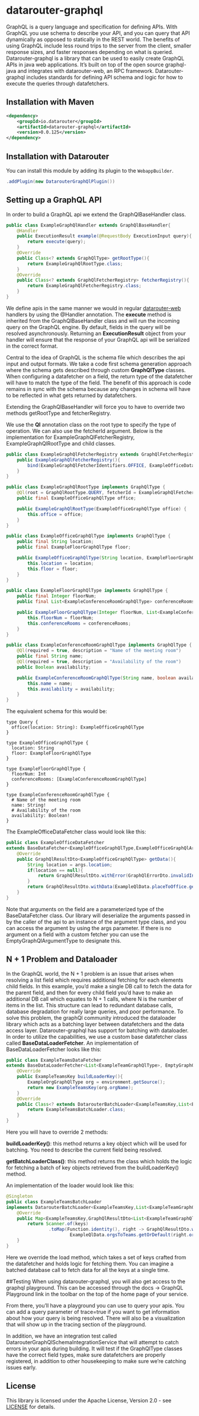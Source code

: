 # datarouter-graphql

GraphQL is a query language and specification for defining APIs. 
With GraphQL you use schema to describe your API, and you can query that API dynamically as opposed to statically in the REST world. 
The benefits of using GraphQL include less round trips to the server from the client, smaller response sizes, and faster responses depending on what is queried. 
Datarouter-graphql is a library that can be used to easily create GraphQL APIs in java web applications. 
It’s built on top of the open source graphql-java and integrates with datarouter-web, an RPC framework. 
Datarouter-graphql includes standards for defining API schema and logic for how to execute the queries through datafetchers.

## Installation with Maven

```xml
<dependency>
	<groupId>io.datarouter</groupId>
	<artifactId>datarouter-graphql</artifactId>
	<version>0.0.125</version>
</dependency>
```
## Installation with Datarouter

You can install this module by adding its plugin to the `WebappBuilder`.

```java
.addPlugin(new DatarouterGraphQlPlugin())
```

## Setting up a GraphQL API

In order to build a GraphQL api we extend the GraphQlBaseHandler class. 

```java
public class ExampleGraphQlHandler extends GraphQlBaseHandler{
	@Handler
	public ExecutionResult example(@RequestBody ExecutionInput query){
		return execute(query);
	}
	@Override
	public Class<? extends GraphQlType> getRootType(){
		return ExampleGraphQlRootType.class;
	}
	@Override
	public Class<? extends GraphQlFetcherRegistry> fetcherRegistry(){
		return ExampleGraphQlFetcherRegistry.class;
	}
}
```

We define apis in the same manner we would in regular [datarouter-web](https://github.com/hotpads/datarouter/tree/master/datarouter-web#handler) handlers by using the @Handler annotation. 
The **execute** method is inherited from the GraphQlBaseHandler class and will run the incoming query on the GraphQL engine. 
By default, fields in the query will be resolved asynchronously. 
Returning an **ExecutionResult** object from your handler will ensure that the response of your GraphQL api will be serialized in the correct format.  

Central to the idea of GraphQL is the schema file which describes the api input and output formats. 
We take a code first schema generation approach where the schema gets described through custom **GraphQlType** classes. 
When configuring a datafetcher on a field, the return type of the datafetcher will have to match the type of the field. 
The benefit of this approach is code remains in sync with the schema because any changes in schema will have to be reflected in what gets returned by datafetchers.

Extending the GraphQlBaseHandler will force you to have to override two methods getRootType and fetcherRegistry. 

We use the **Ql** annotation class on the root type to specify the type of operation. 
We can also use the fetcherId argument. 
Below is the implementation for ExampleGraphQlFetcherRegistry, ExampleGraphQlRootType and child classes.

```java
public class ExampleGraphQlFetcherRegistry extends GraphQlFetcherRegistry{
	public ExampleGraphQlFetcherRegistry(){
		bind(ExampleGraphQlFetcherIdentifiers.OFFICE, ExampleOfficeDataFetcher.class);
	}
}
```

```java
public class ExampleGraphQlRootType implements GraphQlType {
    @Ql(root = GraphQlRootType.QUERY, fetcherId = ExampleGraphQlFetcherIdentifiers.OFFICE)
    public final ExampleOfficeGraphQlType office;

    public ExampleGraphQlRootType(ExampleOfficeGraphQlType office) {
        this.office = office;
    }
}

public class ExampleOfficeGraphQlType implements GraphQlType {
    public final String location;
    public final ExampleFloorGraphQlType floor;

    public ExampleOfficeGraphQlType(String location, ExampleFloorGraphQlType floor) {
        this.location = location;
        this.floor = floor;
    }
}

public class ExampleFloorGraphQlType implements GraphQlType {
    public final Integer floorNum;
    public final List<ExampleConferenceRoomGraphQlType> conferenceRooms;

    public ExampleFloorGraphQlType(Integer floorNum, List<ExampleConferenceRoomGraphQlType> conferenceRooms) {
        this.floorNum = floorNum;
        this.conferenceRooms = conferenceRooms;
    }
}

public class ExampleConferenceRoomGraphQlType implements GraphQlType {
    @Ql(required = true, description = "Name of the meeting room")
    public final String name;
    @Ql(required = true, description = "Availability of the room")
    public Boolean availability;

    public ExampleConferenceRoomGraphQlType(String name, boolean availability) {
        this.name = name;
        this.availability = availability;
    }
}
```
The equivalent schema for this would be: 

```
type Query {
  office(location: String): ExampleOfficeGraphQlType
}

type ExampleOfficeGraphQlType {
  location: String
  floor: ExampleFloorGraphQlType
}

type ExampleFloorGraphQlType {
  floorNum: Int
  conferenceRooms: [ExampleConferenceRoomGraphQlType]
}

type ExampleConferenceRoomGraphQlType {
  # Name of the meeting room
  name: String!
  # Availability of the room
  availability: Boolean!
}
```

The ExampleOfficeDataFetcher class would look like this: 

```java
public class ExampleOfficeDataFetcher
extends BaseDataFetcher<ExampleOfficeGraphQlType,ExampleOfficeGraphQlArgumentType>{
	@Override
	public GraphQlResultDto<ExampleOfficeGraphQlType> getData(){
		String location = args.location;
		if(location == null){
			return GraphQlResultDto.withError(GraphQlErrorDto.invalidInput("location cannot be null!"));
		}
		return GraphQlResultDto.withData(ExampleQlData.placeToOffice.get(location));
	}
}
```
Note that arguments on the field are a parameterized type of the BaseDataFetcher class. 
Our library will deserialize the arguments passed in by the caller of the api to an instance of the argument type class, and you can access the argument by using the args parameter. 
If there is no argument on a field with a custom fetcher you can use the EmptyGraphQlArgumentType to designate this.

## N + 1 Problem and Dataloader

In the GraphQL world, the N + 1 problem is an issue that arises when resolving a list field which requires additional fetching for each elements child fields. 
In this example, you’d make a single DB call to fetch the data for the parent field, and then for every child field you’d have to make an additional DB call which equates to N + 1 calls, where N is the number of items in the list. 
This structure can lead to redundant database calls, database degradation for really large queries, and poor performance.
To solve this problem, the graphQl community introduced the dataloader library which acts as a batching layer between datafetchers and the data access layer. 
Datarouter-graphql has support for batching with dataloader. 
In order to utilize the capabilities, we use a custom base datafetcher class called **BaseDataLoaderFetcher**. 
An implementation of BaseDataLoaderFetcher looks like this: 


```java
public class ExampleTeamsDataFetcher
extends BaseDataLoaderFetcher<List<ExampleTeamGraphQlType>, EmptyGraphQlArgumentType, ExampleTeamsKey>{
	@Override
	public ExampleTeamsKey buildLoaderKey(){
		ExampleOrgGraphQlType org = environment.getSource();
		return new ExampleTeamsKey(org.orgName);
	}
	@Override
	public Class<? extends DatarouterBatchLoader<ExampleTeamsKey,List<ExampleTeamGraphQlType>>> getBatchLoaderClass(){
		return ExampleTeamsBatchLoader.class;
	}
}
```

Here you will have to override 2 methods:

**buildLoaderKey()**: this method returns a key object which will be used for batching. You need to describe the current field being resolved. 

**getBatchLoaderClass()**: this method returns the class which holds the logic for fetching a batch of key objects retrieved from the buildLoaderKey() method. 

An implementation of the loader would look like this: 

```java
@Singleton
public class ExampleTeamsBatchLoader
implements DatarouterBatchLoader<ExampleTeamsKey,List<ExampleTeamGraphQlType>>{
	@Override
	public Map<ExampleTeamsKey,GraphQlResultDto<List<ExampleTeamGraphQlType>>> load(Set<ExampleTeamsKey> keys){
		return Scanner.of(keys)
				.toMap(Function.identity(), right -> GraphQlResultDto.withData(
						ExampleQlData.orgsToTeams.getOrDefault(right.orgName, List.of())));
	}
}

```

Here we override the load method, which takes a set of keys crafted from the datafetcher and holds logic for fetching them. 
You can imagine a batched database call to fetch data for all the keys at a single time.  

##Testing
When using datarouter-graphql, you will also get access to the graphql playground. 
This can be accessed through the docs -> GraphQL Playground link in the toolbar on the top of the home page of your service. 

From there, you’ll have a playground you can use to query your apis. 
You can add a query parameter of trace=true if you want to get information about how your query is being resolved. 
There will also be a visualization that will show up in the tracing section of the playground. 

In addition, we have an integration test called DatarouterGraphQlSchemaIntegrationService that will attempt to catch errors in your apis during building. 
It will test if the GraphQlType classes have the correct field types, make sure datafetchers are properly registered, in addition to other housekeeping to make sure we’re catching issues early. 


## License

This library is licensed under the Apache License, Version 2.0 - see [LICENSE](../LICENSE) for details.
